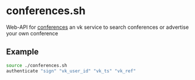 # conferences.sh
Web-API for [conferences](https://vk.com/beseda_app) an vk service to search conferences or advertise your own conference

## Example
```bash
source ./conferences.sh
authenticate "sign" "vk_user_id" "vk_ts" "vk_ref"
```
